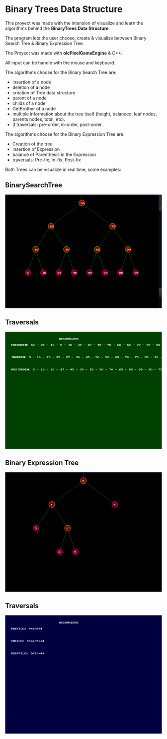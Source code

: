 # Binary Trees Data Structure

This proyect was made with the intension of visualize and learn the algorithms behind the __BinaryTrees Data Structure__.

The program lets the user choose, create &amp; visualize between Binary Search Tree &amp; Binary Expression Tree.

The Proyect was made with __olcPixelGameEngine__ &amp; _C++_.

All input can be handle with the mouse and keyboard.

The algorithms choose for the Binary Search Tree are:
* insertion of a node
* deletion of a node
* creation of Tree data structure
* parent of a node
* childs of a node
* GetBrother of a node
* multiple information about the tree itself (height, balanced, leaf nodes, parents nodes, total, etc).
* 3 traversals: pre-order, in-order, post-order.

The algorithms choose for the Binary Expression Tree are:
* Creation of the tree
* insertion of Expression
* balance of Parenthesis in the Expression
* traversals: Pre-fix, In-fix, Post-fix

Both Trees can be visualize in real time, some examples:

## BinarySearchTree
!["example of BST"](images/arbolGeneral.png)

## Traversals
!["example of the traversals"](images/recorridosABG.png)

## Binary Expression Tree

!["example of BET"](images/arbolExpresion.png)

## Traversals
!["example of the traversals"](images/recorridosAE.png)
